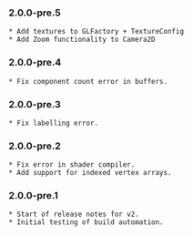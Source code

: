 ### 2.0.0-pre.5
    * Add textures to GLFactory + TextureConfig
    * Add Zoom functionality to Camera2D


### 2.0.0-pre.4
    * Fix component count error in buffers.

### 2.0.0-pre.3
    * Fix labelling error.

### 2.0.0-pre.2
    * Fix error in shader compiler.
    * Add support for indexed vertex arrays.


### 2.0.0-pre.1
    * Start of release notes for v2.
    * Initial testing of build automation.

